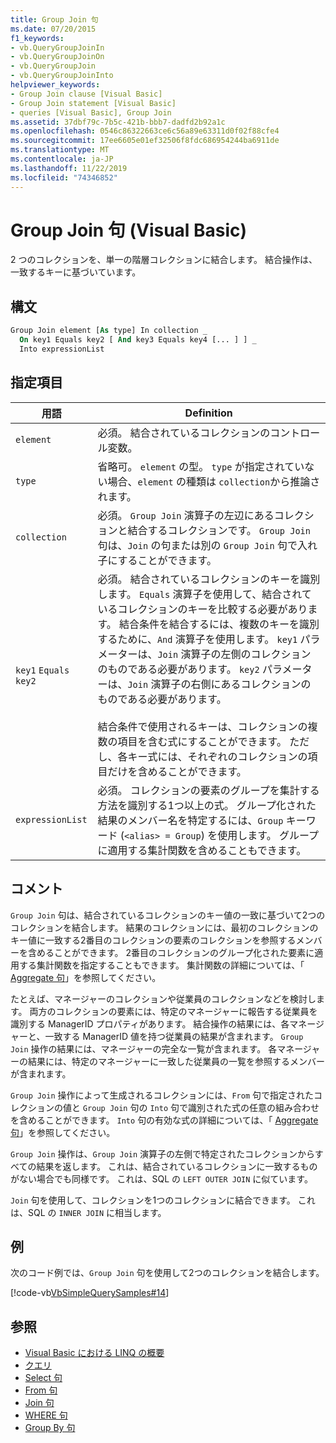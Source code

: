```yaml
---
title: Group Join 句
ms.date: 07/20/2015
f1_keywords:
- vb.QueryGroupJoinIn
- vb.QueryGroupJoinOn
- vb.QueryGroupJoin
- vb.QueryGroupJoinInto
helpviewer_keywords:
- Group Join clause [Visual Basic]
- Group Join statement [Visual Basic]
- queries [Visual Basic], Group Join
ms.assetid: 37dbf79c-7b5c-421b-bbb7-dadfd2b92a1c
ms.openlocfilehash: 0546c86322663ce6c56a89e63311d0f02f88cfe4
ms.sourcegitcommit: 17ee6605e01ef32506f8fdc686954244ba6911de
ms.translationtype: MT
ms.contentlocale: ja-JP
ms.lasthandoff: 11/22/2019
ms.locfileid: "74346852"
---
```

# <a name="group-join-clause-visual-basic"></a>Group Join 句 (Visual Basic)
2 つのコレクションを、単一の階層コレクションに結合します。 結合操作は、一致するキーに基づいています。  
  
## <a name="syntax"></a>構文  
  
```vb  
Group Join element [As type] In collection _  
  On key1 Equals key2 [ And key3 Equals key4 [... ] ] _  
  Into expressionList  
```  
  
## <a name="parts"></a>指定項目  
  
|用語|Definition|  
|---|---|  
|`element`|必須。 結合されているコレクションのコントロール変数。|  
|`type`|省略可。 `element` の型。 `type` が指定されていない場合、`element` の種類は `collection`から推論されます。|  
|`collection`|必須。 `Group Join` 演算子の左辺にあるコレクションと結合するコレクションです。 `Group Join` 句は、`Join` の句または別の `Group Join` 句で入れ子にすることができます。|  
|`key1` `Equals` `key2`|必須。 結合されているコレクションのキーを識別します。 `Equals` 演算子を使用して、結合されているコレクションのキーを比較する必要があります。 結合条件を結合するには、複数のキーを識別するために、`And` 演算子を使用します。 `key1` パラメーターは、`Join` 演算子の左側のコレクションのものである必要があります。 `key2` パラメーターは、`Join` 演算子の右側にあるコレクションのものである必要があります。<br /><br /> 結合条件で使用されるキーは、コレクションの複数の項目を含む式にすることができます。 ただし、各キー式には、それぞれのコレクションの項目だけを含めることができます。|  
|`expressionList`|必須。 コレクションの要素のグループを集計する方法を識別する1つ以上の式。 グループ化された結果のメンバー名を特定するには、`Group` キーワード (`<alias> = Group`) を使用します。 グループに適用する集計関数を含めることもできます。|  
  
## <a name="remarks"></a>コメント  
 `Group Join` 句は、結合されているコレクションのキー値の一致に基づいて2つのコレクションを結合します。 結果のコレクションには、最初のコレクションのキー値に一致する2番目のコレクションの要素のコレクションを参照するメンバーを含めることができます。 2番目のコレクションのグループ化された要素に適用する集計関数を指定することもできます。 集計関数の詳細については、「 [Aggregate 句](../../../visual-basic/language-reference/queries/aggregate-clause.md)」を参照してください。  
  
 たとえば、マネージャーのコレクションや従業員のコレクションなどを検討します。 両方のコレクションの要素には、特定のマネージャーに報告する従業員を識別する ManagerID プロパティがあります。 結合操作の結果には、各マネージャーと、一致する ManagerID 値を持つ従業員の結果が含まれます。 `Group Join` 操作の結果には、マネージャーの完全な一覧が含まれます。 各マネージャーの結果には、特定のマネージャーに一致した従業員の一覧を参照するメンバーが含まれます。  
  
 `Group Join` 操作によって生成されるコレクションには、`From` 句で指定されたコレクションの値と `Group Join` 句の `Into` 句で識別された式の任意の組み合わせを含めることができます。 `Into` 句の有効な式の詳細については、「 [Aggregate 句](../../../visual-basic/language-reference/queries/aggregate-clause.md)」を参照してください。  
  
 `Group Join` 操作は、`Group Join` 演算子の左側で特定されたコレクションからすべての結果を返します。 これは、結合されているコレクションに一致するものがない場合でも同様です。 これは、SQL の `LEFT OUTER JOIN` に似ています。  
  
 `Join` 句を使用して、コレクションを1つのコレクションに結合できます。 これは、SQL の `INNER JOIN` に相当します。  
  
## <a name="example"></a>例  
 次のコード例では、`Group Join` 句を使用して2つのコレクションを結合します。  
  
 [!code-vb[VbSimpleQuerySamples#14](~/samples/snippets/visualbasic/VS_Snippets_VBCSharp/VbSimpleQuerySamples/VB/QuerySamples1.vb#14)]  
  
## <a name="see-also"></a>参照

- [Visual Basic における LINQ の概要](../../../visual-basic/programming-guide/language-features/linq/introduction-to-linq.md)
- [クエリ](../../../visual-basic/language-reference/queries/index.md)
- [Select 句](../../../visual-basic/language-reference/queries/select-clause.md)
- [From 句](../../../visual-basic/language-reference/queries/from-clause.md)
- [Join 句](../../../visual-basic/language-reference/queries/join-clause.md)
- [WHERE 句](../../../visual-basic/language-reference/queries/where-clause.md)
- [Group By 句](../../../visual-basic/language-reference/queries/group-by-clause.md)

